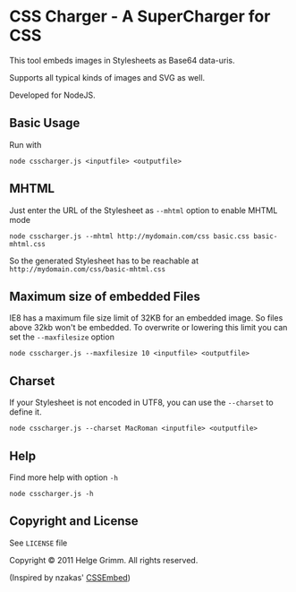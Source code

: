 # CSS Charger - A SuperCharger for CSS #

This tool embeds images in Stylesheets as Base64 data-uris. 

Supports all typical kinds of images and SVG as well.

Developed for NodeJS.

## Basic Usage ##

Run with

    node csscharger.js <inputfile> <outputfile>


## MHTML ##

Just enter the URL of the Stylesheet as `--mhtml` option to enable MHTML mode

    node csscharger.js --mhtml http://mydomain.com/css basic.css basic-mhtml.css

So the generated Stylesheet has to be reachable at `http://mydomain.com/css/basic-mhtml.css`


## Maximum size of embedded Files ##

IE8 has a maximum file size limit of 32KB for an embedded image. So files above 32kb won't be embedded. To overwrite or lowering this limit you can set the `--maxfilesize` option

    node csscharger.js --maxfilesize 10 <inputfile> <outputfile>

## Charset ##

If your Stylesheet is not encoded in UTF8, you can use the `--charset` to define it.

    node csscharger.js --charset MacRoman <inputfile> <outputfile>



## Help ##

Find more help with option `-h`

    node csscharger.js -h


## Copyright and License ##

See `LICENSE` file

Copyright © 2011 Helge Grimm. All rights reserved.

(Inspired by nzakas' [CSSEmbed](https://github.com/nzakas/cssembed))